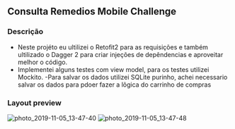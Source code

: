 ## Consulta Remedios Mobile Challenge

### Descrição
- Neste projéto eu ultilizei o Retofit2 para as requisições e também ultilizado o Dagger 2 para criar injeções de depêndencias e aproveitar melhor o código. 
- Implementei alguns testes com view model, para os testes utilizei Mockito.
-Para salvar os dados utilizei SQLite purinho, achei necessario salvar os dados para pdoer fazer a lõgica do carrinho de compras

### Layout preview
![photo_2019-11-05_13-47-40](https://user-images.githubusercontent.com/18127700/68227659-e1526800-ffd2-11e9-9140-409ef7df598e.jpg)
![photo_2019-11-05_13-47-48](https://user-images.githubusercontent.com/18127700/68227662-e1eafe80-ffd2-11e9-8f3f-be5fdf10d6b4.jpg)

